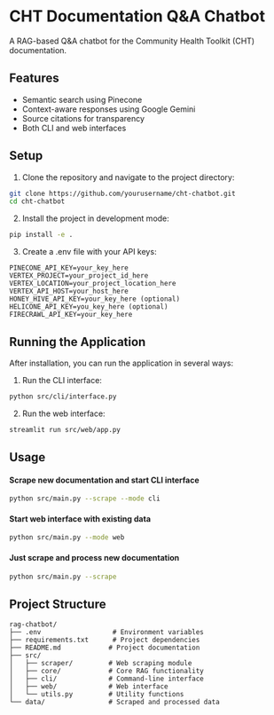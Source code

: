 # CHT Documentation Q&A Chatbot

A RAG-based Q&A chatbot for the Community Health Toolkit (CHT) documentation.

## Features
- Semantic search using Pinecone
- Context-aware responses using Google Gemini
- Source citations for transparency
- Both CLI and web interfaces

## Setup

1. Clone the repository and navigate to the project directory:
```bash
git clone https://github.com/yourusername/cht-chatbot.git
cd cht-chatbot
```

2. Install the project in development mode:
```bash
pip install -e .
```

3. Create a .env file with your API keys:
```
PINECONE_API_KEY=your_key_here
VERTEX_PROJECT=your_project_id_here
VERTEX_LOCATION=your_project_location_here
VERTEX_API_HOST=your_host_here
HONEY_HIVE_API_KEY=your_key_here (optional)
HELICONE_API_KEY=you_key_here (optional)
FIRECRAWL_API_KEY=your_key_here
```

## Running the Application

After installation, you can run the application in several ways:

1. Run the CLI interface:
```bash
python src/cli/interface.py
```

2. Run the web interface:
```bash
streamlit run src/web/app.py
```

## Usage

#### Scrape new documentation and start CLI interface
```bash
python src/main.py --scrape --mode cli
```

#### Start web interface with existing data
```bash
python src/main.py --mode web
```

#### Just scrape and process new documentation
```bash
python src/main.py --scrape
```

## Project Structure
```
rag-chatbot/
├── .env                  # Environment variables
├── requirements.txt      # Project dependencies
├── README.md            # Project documentation
├── src/
│   ├── scraper/         # Web scraping module
│   ├── core/            # Core RAG functionality
│   ├── cli/             # Command-line interface
│   ├── web/             # Web interface
│   └── utils.py         # Utility functions
└── data/                # Scraped and processed data
